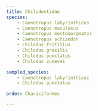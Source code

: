 ```yaml
---
title: Chilodontidae
species:
    - Caenotropus labyrinthicus
    - Caenotropus maculosus
    - Caenotropus mestomorgmatos
    - Caenotropus schizodon
    - Chilodus fritillus
    - Chilodus gracilis
    - Chilodus punctatus
    - Chilodus zunevei

sampled_species:
    - Caenotropus labyrinthicus
    - Chilodus punctatus

order: Characiformes

---
```

